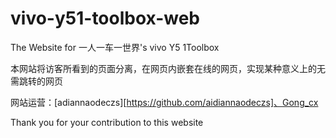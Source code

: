 # vivo-y51-toolbox-web
The Website for 一人一车一世界's vivo Y5 1Toolbox

本网站将访客所看到的页面分离，在网页内嵌套在线的网页，实现某种意义上的无需跳转的网页

网站运营：[adiannaodeczs][https://github.com/aidiannaodeczs]、Gong_cx

Thank you for your contribution to this website
